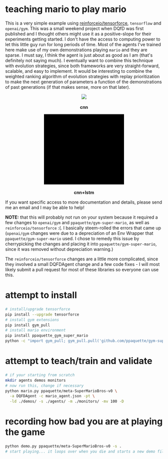 teaching mario to play mario
============================

This is a very simple example using [reinforceio/tensorforce](https://github.com/reinforceio/tensorforce),
`tensorflow` and `openai/gym`. This was a small weekend project when DQfD was first published and I thought
others might use it as a positive-slope for their experiments getting started. I don't have the access to
computing power to let this little guy run for long periods of time. Most of the agents I've trained
here make use of my own demonstrations playing `mario` and they are sparse. I must say, I think the agent is
just about as good as I am (that's definitely not saying much). I eventually want to combine this
technique with evolution strategies, since both frameworks are very straight-forward, scalable,
and easy to implement. It would be interesting to combine the weighted ranking algorithm of evolution strategies
with replay prioritization to make the next generation of parameters a function of the demonstrations
of past generations (if that makes sense, more on that later).

<div align="center">
  <img src="/assets/conv.gif"/>
  <p align="center">
    <strong>cnn</strong>
  </p>
</div>

<div align="center">

  <img src="/assets/lstm.gif"/>
  <p align="center">
    <strong>cnn+lstm</strong>
  </p>
</div>

If you want specific access to more documentation and details, please send me an email and I may be able to help!

**NOTE:** that this will probably not run on your system because it required a few changes to `openai/gym`
and `ppaquette/gym-super-mario`, as well as `reinforceio/tensorforce` :(. I basically steem-rolled
the errors that came up (`openai/gym` changes were due to a depreciation of an Env Wrapper that
`ppaquette/gym-super-mario` used. I chose to remedy this issue by cherrypicking the changes and placing
it into `ppaquette/gym-super-mario`, since it was removed without depreciation warning.)

The `reinforceio/tensorforce` changes are a little more complicated, since they involved a small DQFDAgent
change and a few code fixes - I will most likely submit a pull request for most of these libraries
so everyone can use this.

attempt to install
==================

```sh
# install/upgrade tensorforce
pip install --upgrade tensorforce
# install gym extensions
pip install gym_pull
# install mario environment
pip install ppaquette_gym_super_mario
python -c "import gym_pull; gym_pull.pull('github.com/ppaquette/gym-super-mario')"
```

attempt to teach/train and validate
===================================

```sh
# if your starting from scratch
mkdir agents demos monitors
# now run this, change if necessary
python mario.py ppaquette/meta-SuperMarioBros-v0 \
  -a DQFDAgent -c mario_agent.json -pt \
  -ld ./demos/ -s ./agents/ -m ./monitors/ -mv 100 -D
```

recording how bad you are at playing the game
=============================================

```sh
python demo.py ppaquette/meta-SuperMarioBros-v0 -s .
# start playing... it loops over when you die and starts a new demo file.
```
